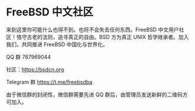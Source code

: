 # FreeBSD 中文社区

来到这里你可能什么也得不到。也将不会失去任何东西。FreeBSD 中文用户社区！恪守古老的法则，追寻真正的自由。BSD 方为真正 UNIX 哲学继承者。加入我们，共同推进 FreeBSD 中国化与世界化。   
   
QQ 群 787969044
  
社区：https://bsdcn.org  
  
Telegram 群 https://t.me/freebsdba

由于微信群的封闭性，微信群需要先进 QQ 群后，由管理员发送新鲜的二维码方可加入。
